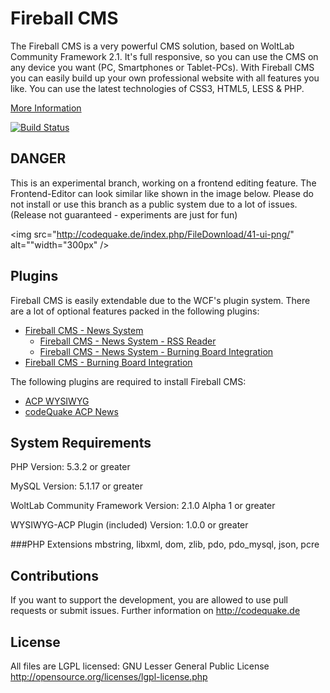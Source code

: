 Fireball CMS
========
The Fireball CMS is a very powerful CMS solution, based on WoltLab Community Framework 2.1. It's full responsive, so you can use the CMS on any device you want (PC, Smartphones or Tablet-PCs). With Fireball CMS you can easily build up your own professional website with all features you like. You can use the latest technologies of CSS3, HTML5, LESS & PHP.

[More Information](http://codequake.de/index.php/products/fireball-cms/)

[![Build Status](https://travis-ci.org/codeQuake/Fireball.svg?branch=experimental_overhaul)](https://travis-ci.org/codeQuake/Fireball)

DANGER
---------------------------------------------------------------------------------------
This is an experimental branch, working on a frontend editing feature. The Frontend-Editor can look similar like shown in the image below. Please do not install or use this branch as a public system due to a lot of issues. (Release not guaranteed - experiments are just for fun)

<img src="http://codequake.de/index.php/FileDownload/41-ui-png/" alt=""width="300px" />


Plugins
-------------------
Fireball CMS is easily extendable due to the WCF's plugin system. There are a lot of optional features packed in the following plugins:
- [Fireball CMS - News System](https://github.com/codeQuake/Fireball_News)
  - [Fireball CMS - News System - RSS Reader](https://github.com/codeQuake/Fireball-News-RSS-Reader)
  - [Fireball CMS - News System - Burning Board Integration](https://github.com/codeQuake/Fireball_News_WBB)
- [Fireball CMS - Burning Board Integration](https://github.com/codeQuake/Fireball_WBB)

The following plugins are required to install Fireball CMS:
- [ACP WYSIWYG](https://github.com/codeQuake/WYSIWYG-ACP)
- [codeQuake ACP News](https://github.com/codeQuake/de.codequake.wcf.acp.index.news)

System Requirements
-------------------
PHP Version: 5.3.2 or greater

MySQL Version: 5.1.17 or greater

WoltLab Community Framework Version: 2.1.0 Alpha 1 or greater

WYSIWYG-ACP Plugin (included) Version: 1.0.0 or greater

###PHP Extensions
mbstring, libxml, dom, zlib, pdo, pdo_mysql, json, pcre

Contributions
----------------
If you want to support the development, you are allowed to use pull requests or submit issues. Further information on http://codequake.de


License
----------------
All files are LGPL licensed: GNU Lesser General Public License http://opensource.org/licenses/lgpl-license.php

